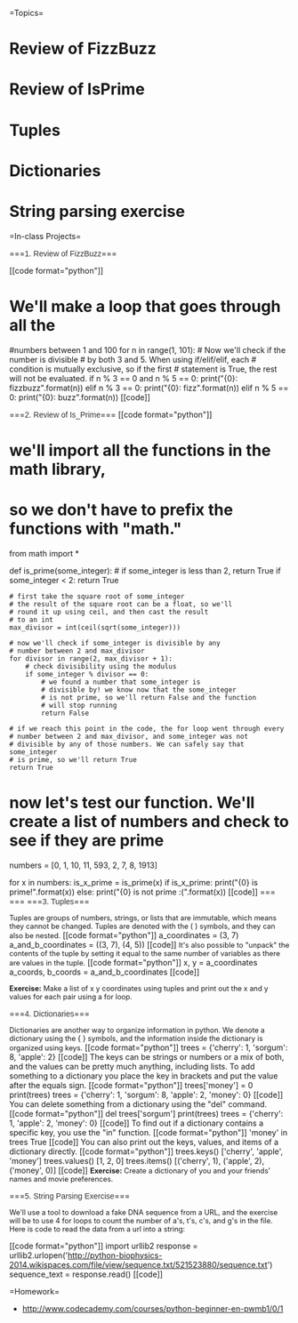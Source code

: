 =Topics= 
# Review of FizzBuzz
# Review of IsPrime
# Tuples
# Dictionaries
# String parsing exercise

=In-class Projects= 

===<span style="color: #333333; font-family: arial,helvetica,sans-serif;">1. Review of FizzBuzz</span>=== 

[[code format="python"]]
# We'll make a loop that goes through all the
#numbers between 1 and 100
for n in range(1, 101):
    # Now we'll check if the number is divisible
    # by both 3 and 5. When using if/elif/elif, each
    # condition is mutually exclusive, so if the first
    # statement is True, the rest will not be evaluated.
    if n % 3 == 0 and n % 5 == 0:
        print("{0}: fizzbuzz".format(n))
    elif n % 3 == 0:
        print("{0}: fizz".format(n))
    elif n % 5 == 0:
        print("{0}: buzz".format(n))
[[code]]

===<span style="color: #333333; font-family: arial,helvetica,sans-serif;">2. Review of Is_Prime</span>=== 
[[code format="python"]]
# we'll import all the functions in the math library,
# so we don't have to prefix the functions with "math."
from math import *

def is_prime(some_integer):
    # if some_integer is less than 2, return True
    if some_integer < 2:
        return True

    # first take the square root of some_integer
    # the result of the square root can be a float, so we'll
    # round it up using ceil, and then cast the result
    # to an int
    max_divisor = int(ceil(sqrt(some_integer)))

    # now we'll check if some_integer is divisible by any
    # number between 2 and max_divisor
    for divisor in range(2, max_divisor + 1):
        # check divisibility using the modulus
        if some_integer % divisor == 0:
            # we found a number that some_integer is
            # divisible by! we know now that the some_integer
            # is not prime, so we'll return False and the function
            # will stop running
            return False

    # if we reach this point in the code, the for loop went through every
    # number between 2 and max_divisor, and some_integer was not
    # divisible by any of those numbers. We can safely say that some_integer
    # is prime, so we'll return True
    return True

# now let's test our function. We'll create a list of numbers and check to see if they are prime
numbers = [0, 1, 10, 11, 593, 2, 7, 8, 1913]

for x in numbers:
    is_x_prime = is_prime(x)
    if is_x_prime:
        print("{0} is prime!".format(x))
    else:
        print("{0} is not prime :(".format(x))
[[code]]
=== === 
===<span style="color: #333333; font-family: arial,helvetica,sans-serif;">3. Tuples</span>=== 

<span style="font-size: 12.8000001907349px;">Tuples are groups of numbers, strings, or lists that are immutable, which means they cannot be changed. Tuples are denoted with the ( ) symbols, and they can also be nested.</span>
[[code format="python"]]
a_coordinates = (3, 7)
a_and_b_coordinates = ((3, 7), (4, 5))
[[code]]
<span style="font-size: 12.8000001907349px;">It's also possible to "unpack" the contents of the tuple by setting it equal to the same number of variables as there are values in the tuple.</span>
[[code format="python"]]
x, y = a_coordinates
a_coords, b_coords = a_and_b_coordinates
[[code]]

<span style="font-size: 12.8000001907349px;">**Exercise:** Make a list of x y coordinates using tuples and print out the x and y values for each pair using a for loop.</span>

===<span style="color: #333333; font-family: arial,helvetica,sans-serif;">4. Dictionaries</span>=== 

<span style="font-size: 12.8000001907349px;">Dictionaries are another way to organize information in python. We denote a dictionary using the { } symbols, and the information inside the dictionary is organized using keys.</span>
[[code format="python"]]
trees = {'cherry': 1, 'sorgum': 8, 'apple': 2}
[[code]]
The keys can be strings or numbers or a mix of both, and the values can be pretty much anything, including lists. To add something to a dictionary you place the key in brackets and put the value after the equals sign.
[[code format="python"]]
trees['money'] = 0
print(trees)
trees = {'cherry': 1, 'sorgum': 8, 'apple': 2, 'money': 0}
[[code]]
You can delete something from a dictionary using the "del" command.
[[code format="python"]]
del trees['sorgum']
print(trees)
trees = {'cherry': 1, 'apple': 2, 'money': 0}
[[code]]
To find out if a dictionary contains a specific key, you use the "in" function.
[[code format="python"]]
'money' in trees
True
[[code]]
You can also print out the keys, values, and items of a dictionary directly.
[[code format="python"]]
trees.keys()
['cherry', 'apple', 'money']
trees.values()
[1, 2, 0]
trees.items()
[('cherry', 1), ('apple', 2), ('money', 0)]
[[code]]
**<span style="font-size: 12.8000001907349px;">Exercise:</span>**<span style="font-size: 12.8000001907349px;"> Create a dictionary of you and your friends' names and movie preferences.</span>

===<span style="color: #333333; font-family: arial,helvetica,sans-serif;">5. String Parsing Exercise</span>=== 

<span style="font-size: 12.8000001907349px;">We'll use a tool to download a fake DNA sequence from a URL, and the exercise will be to use 4 for loops to count the number of a's, t's, c's, and g's in the file. Here is code to read the data from a url into a string:</span>

[[code format="python"]]
import urllib2
response = urllib2.urlopen('http://python-biophysics-2014.wikispaces.com/file/view/sequence.txt/521523880/sequence.txt')
sequence_text = response.read()
[[code]]


=Homework= 
* http://www.codecademy.com/courses/python-beginner-en-pwmb1/0/1
> 
